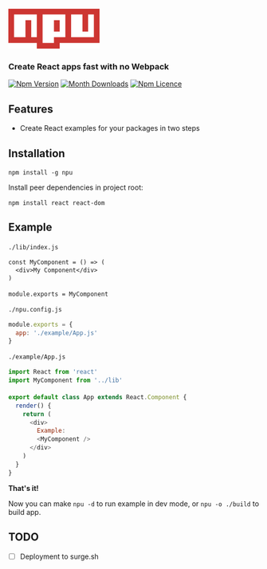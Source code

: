 <p>
  <img src="./images/logo960x420.png" height="80" />
</p>

### Create React apps fast with no Webpack

[![Npm Version](https://badge.fury.io/js/npu.svg)](https://www.npmjs.com/package/npu)
[![Month Downloads](https://img.shields.io/npm/dm/npu.svg)](http://npm-stat.com/charts.html?package=npu)
[![Npm Licence](https://img.shields.io/npm/l/npu.svg)](https://www.npmjs.com/package/npu)


## Features
- Create React examples for your packages in two steps


## Installation
```
npm install -g npu
```

Install peer dependencies in project root:
```
npm install react react-dom
```


## Example

`./lib/index.js`
```
const MyComponent = () => (
  <div>My Component</div>
)

module.exports = MyComponent
```

`./npu.config.js`
```javascript
module.exports = {
  app: './example/App.js'
}
```

`./example/App.js`
```javascript
import React from 'react'
import MyComponent from '../lib'

export default class App extends React.Component {
  render() {
    return (
      <div>
        Example:
        <MyComponent />
      </div>
    )
  }
}
```

**That's it!** 

Now you can make `npu -d` to run example in dev mode, or `npu -o ./build` to build app.


## TODO

- [ ] Deployment to surge.sh
